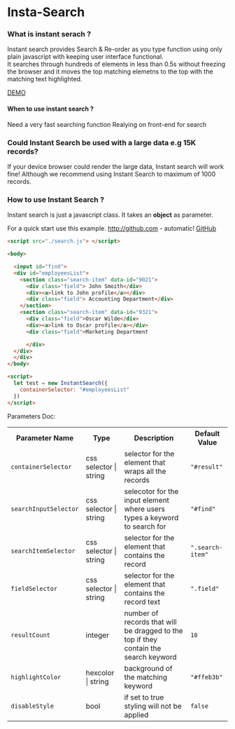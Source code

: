 ﻿# Insta-Search

### What is instant serach ? 

Instant search provides Search & Re-order as you type function using only plain javascript with keeping user interface functional.  
It searches through hundreds of elements in less than 0.5s without freezing the browser and it moves the top matching elemetns to the top with the matching text highlighted.

[DEMO](http://github.com)




#### When to use instant search ? 
 Need a very fast searching function
 Realying on front-end for search

### Could Instant Search be used with a large data e.g 15K records? 
If your device browser could render the large data, Instant search will work fine! Although we recommend using Instant Search to maximum of 1000 records. 


### How to use Instant Search ? 

Instant search is just a javascript class. It takes an **object** as parameter. 

For a quick start use this example. http://github.com - automatic!
[GitHub](http://github.com)
```html 
<script src="./search.js"> </script>

<body>

  <input id="find">
  <div id="employeesList">
    <section class="search-item" data-id="9021">
      <div class="field"> John Smoith</div>
      <div><a>link to John profile</a></div>
      <div class="field"> Accounting Department</div>
    </section>
    <section class="search-item" data-id="9321">
      <div class="field">Oscar Wilde</div>
      <div><a>link to Oscar profile</a></div>
      <div class="field">Marketing Department

      </div>
  </div>
  </div>
</body>

<script>
  let test = new InstantSearch({
    containerSelector: "#employeesList"
  })
</script>

``` 

Parameters Doc:

 <table>
   <tr>
      <th>Parameter Name</th>
      <th>Type</th>
      <th>Description</th>
      <th>Default Value</th>
   </tr>
   <tr>
      <td><code>containerSelector</code></td>
      <td>css selector | string</td>
      <td>selector for the element that wraps all the records</td>
      <td><code>"#result"</code></td>
   </tr>
   <tr>
      <td><code>searchInputSelector</code></td>
      <td>css selector | string</td>
      <td>selecotor for the input element where users types a keyword to search for</td>
      <td><code>"#find"</code></td>
   </tr>
   <tr>
      <td><code>searchItemSelector</code></td>
      <td>css selector | string</td>
      <td> selector for the element that contains the record </td>
      <td><code>".search-item"</code></td>
   </tr>
   <tr>
      <td><code>fieldSelector</code></td>
      <td>css selector | string</td>
      <td>selector for the element that contains the record text</td>
      <td><code>".field"</code></td>
   </tr>
   <tr>
      <td><code>resultCount</code></td>
      <td> integer</td>
      <td>number of records that will be dragged to the top if they contain the search keyword</td>
      <td><code>10</code></td>
   </tr>
   <tr>
      <td><code>highlightColor</code></td>
      <td>hexcolor | string</td>
      <td>background of the matching keyword</td>
      <td><code>"#ffeb3b"</code></td>
   </tr>
   <tr>
      <td><code>disableStyle</code></td>
      <td>bool</td>
      <td>if set to true styling will not be applied</td>
      <td><code>false</code></td>
   </tr>
</table>



